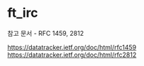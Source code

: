 # ft_irc

참고 문서 - RFC 1459, 2812

https://datatracker.ietf.org/doc/html/rfc1459
https://datatracker.ietf.org/doc/html/rfc2812
